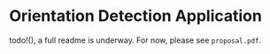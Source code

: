 # Orientation Detection Application

todo!(), a full readme is underway. For now, please see `proposal.pdf`. 